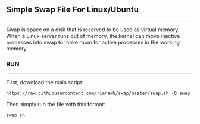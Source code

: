 ## Simple Swap File For Linux/Ubuntu
___
Swap is space on a disk that is reserved to be used as virtual memory. When a Linux server runs out of memory, the kernel can move inactive processes into swap to make room for active processes in the working memory.

### RUN
___
First, download the main script:
```
https://raw.githubusercontent.com/rianawb/swap/master/swap.sh -O swap
```
Then simply run the file with this format:
```
swap.sh
```
